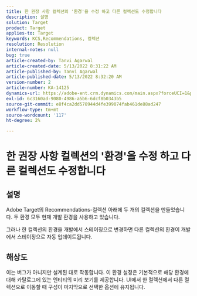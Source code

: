 ```yaml
---
title: 한 권장 사항 컬렉션의 '환경'을 수정 하고 다른 컬렉션도 수정합니다
description: 설명
solution: Target
product: Target
applies-to: Target
keywords: KCS,Recommendations, 컬렉션
resolution: Resolution
internal-notes: null
bug: true
article-created-by: Tanvi Agarwal
article-created-date: 5/13/2022 8:31:22 AM
article-published-by: Tanvi Agarwal
article-published-date: 5/13/2022 8:32:20 AM
version-number: 2
article-number: KA-14125
dynamics-url: https://adobe-ent.crm.dynamics.com/main.aspx?forceUCI=1&pagetype=entityrecord&etn=knowledgearticle&id=82b10c0f-97d2-ec11-a7b5-00224809c27a
exl-id: 6c3160ad-9080-4986-a5b6-6dcf8b0343b5
source-git-commit: e8f4ca2dd578944d4fe399074fab461de88ad247
workflow-type: tm+mt
source-wordcount: '117'
ht-degree: 2%

---
```


# 한 권장 사항 컬렉션의 &#39;환경&#39;을 수정 하고 다른 컬렉션도 수정합니다

## 설명


Adobe Target의 Recommendations-컬렉션 아래에 두 개의 컬렉션을 만들었습니다. 두 환경 모두 현재 개발 환경을 사용하고 있습니다.



그러나 한 컬렉션의 환경을 개발에서 스테이징으로 변경하면 다른 컬렉션의 환경이 개발에서 스테이징으로 자동 업데이트됩니다.


## 해상도


이는 버그가 아니지만 설계된 대로 작동합니다. 이 환경 설정은 기본적으로 해당 환경에 대해 카탈로그에 있는 엔티티의 미리 보기를 제공합니다. UI에서 한 컬렉션에서 다른 컬렉션으로 이동할 때 구성이 마지막으로 선택한 옵션에 유지됩니다.
